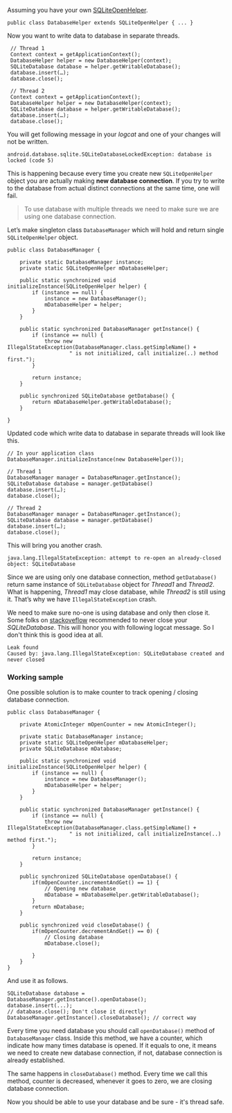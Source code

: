 Assuming you have your own [SQLiteOpenHelper](http://developer.android.com/reference/android/database/sqlite/SQLiteOpenHelper.html).

```prettyprint
public class DatabaseHelper extends SQLiteOpenHelper { ... }
```

Now you want to write data to database in separate threads.

```prettyprint
 // Thread 1
 Context context = getApplicationContext();
 DatabaseHelper helper = new DatabaseHelper(context);
 SQLiteDatabase database = helper.getWritableDatabase();
 database.insert(…);
 database.close();

 // Thread 2
 Context context = getApplicationContext();
 DatabaseHelper helper = new DatabaseHelper(context);
 SQLiteDatabase database = helper.getWritableDatabase();
 database.insert(…);
 database.close();
```

You will get following message in your *logcat* and one of your changes will not be written.

```prettyprint
android.database.sqlite.SQLiteDatabaseLockedException: database is locked (code 5)
```

This is happening because every time you create new `SQLiteOpenHelper` object you are actually making **new database connection**. If you try to write to the database from actual distinct connections at the same time, one will fail.

>To use database with multiple threads we need to make sure we are using one database connection.

Let’s make singleton class `DatabaseManager` which will hold and return single `SQLiteOpenHelper` object.

```prettyprint
public class DatabaseManager {

    private static DatabaseManager instance;
    private static SQLiteOpenHelper mDatabaseHelper;

    public static synchronized void initializeInstance(SQLiteOpenHelper helper) {
        if (instance == null) {
            instance = new DatabaseManager();
            mDatabaseHelper = helper;
        }
    }

    public static synchronized DatabaseManager getInstance() {
        if (instance == null) {
            throw new IllegalStateException(DatabaseManager.class.getSimpleName() +
                    " is not initialized, call initialize(..) method first.");
        }

        return instance;
    }

    public synchronized SQLiteDatabase getDatabase() {
        return mDatabaseHelper.getWritableDatabase();
    }

}
```

Updated code which write data to database in separate threads will look like this.

```prettyprint
// In your application class
DatabaseManager.initializeInstance(new DatabaseHelper());

// Thread 1
DatabaseManager manager = DatabaseManager.getInstance();
SQLiteDatabase database = manager.getDatabase()
database.insert(…);
database.close();

// Thread 2
DatabaseManager manager = DatabaseManager.getInstance();
SQLiteDatabase database = manager.getDatabase()
database.insert(…);
database.close();
```

This will bring you another crash.

```prettyprint
java.lang.IllegalStateException: attempt to re-open an already-closed object: SQLiteDatabase
```

Since we are using only one database connection, method `getDatabase()` return same instance of `SQLiteDatabase` object for *Thread1* and *Thread2*. What is happening, *Thread1* may close database, while *Thread2* is still using it. That’s why we have `IllegalStateException` crash.

We need to make sure no-one is using database and only then close it. Some folks on [stackoveflow](http://stackoverflow.com/) recommended to never close your *SQLiteDatabase*. This will honor you with following logcat message. So I don't think this is good idea at all.

```prettyprint
Leak found
Caused by: java.lang.IllegalStateException: SQLiteDatabase created and never closed
```

### Working sample

One possible solution is to make counter to track opening / closing database connection.

```prettyprint
public class DatabaseManager {

    private AtomicInteger mOpenCounter = new AtomicInteger();

    private static DatabaseManager instance;
    private static SQLiteOpenHelper mDatabaseHelper;
    private SQLiteDatabase mDatabase;

    public static synchronized void initializeInstance(SQLiteOpenHelper helper) {
        if (instance == null) {
            instance = new DatabaseManager();
            mDatabaseHelper = helper;
        }
    }

    public static synchronized DatabaseManager getInstance() {
        if (instance == null) {
            throw new IllegalStateException(DatabaseManager.class.getSimpleName() +
                    " is not initialized, call initializeInstance(..) method first.");
        }

        return instance;
    }

    public synchronized SQLiteDatabase openDatabase() {
        if(mOpenCounter.incrementAndGet() == 1) {
            // Opening new database
            mDatabase = mDatabaseHelper.getWritableDatabase();
        }
        return mDatabase;
    }

    public synchronized void closeDatabase() {
        if(mOpenCounter.decrementAndGet() == 0) {
            // Closing database
            mDatabase.close();

        }
    }
}
```

And use it as follows.

```prettyprint
SQLiteDatabase database = DatabaseManager.getInstance().openDatabase();
database.insert(...);
// database.close(); Don't close it directly!
DatabaseManager.getInstance().closeDatabase(); // correct way
```

Every time you need database you should call `openDatabase()` method of `DatabaseManager` class. Inside this method, we have a counter, which indicate how many times database is opened. If it equals to one, it means we need to create new database connection, if not, database connection is already established.

The same happens in `closeDatabase()` method. Every time we call this method, counter is decreased, whenever it goes to zero, we are closing database connection.

Now you should be able to use your database and be sure - it's thread safe.
